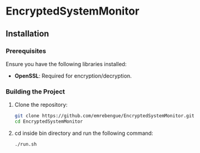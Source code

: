 # EncryptedSystemMonitor

## Installation

### Prerequisites

Ensure you have the following libraries installed:

- **OpenSSL**: Required for encryption/decryption.

### Building the Project

1. Clone the repository:
   ```sh
   git clone https://github.com/emrebengue/EncryptedSystemMonitor.git
   cd EncryptedSystemMonitor

2. cd inside bin directory and run the following command:
   ```sh
   ./run.sh
